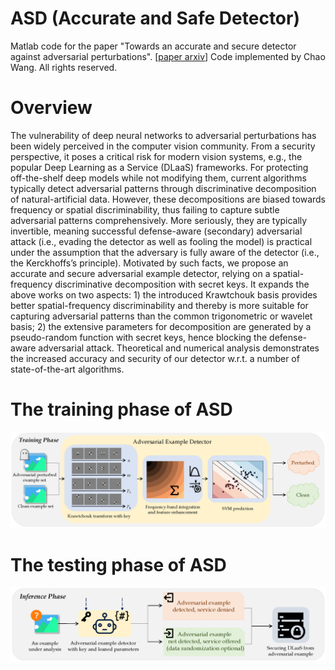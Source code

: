 # ASD (Accurate and Safe Detector)
Matlab code for the paper "Towards an accurate and secure detector against adversarial perturbations".
[[paper arxiv]([https://github.com/geniusguys/study-ui/blob/master/LICENSE](https://arxiv.org/abs/2305.10856))]
Code implemented by Chao Wang. All rights reserved.

# Overview
The vulnerability of deep neural networks to adversarial perturbations has been widely perceived in the computer vision community. From a security perspective, it poses a critical risk for modern vision systems, e.g., the popular Deep Learning as a Service (DLaaS) frameworks. For protecting off-the-shelf deep models while not modifying them, current algorithms typically detect adversarial patterns through discriminative decomposition of natural-artificial data. However, these decompositions are biased towards frequency or spatial discriminability, thus failing to capture subtle adversarial patterns comprehensively. More seriously, they are typically invertible, meaning successful defense-aware (secondary) adversarial attack (i.e., evading the detector as well as fooling the model) is practical under the assumption that the adversary is fully aware of the detector (i.e., the Kerckhoffs’s principle). Motivated by such facts, we propose an accurate and secure adversarial example detector, relying on a spatial-frequency discriminative decomposition with secret keys. It expands the above works on two aspects: 1) the introduced Krawtchouk basis provides better spatial-frequency discriminability and thereby is more suitable for capturing adversarial patterns than the common trigonometric or wavelet basis; 2) the extensive parameters for decomposition are generated by a pseudo-random function with secret keys, hence blocking the defense-aware adversarial attack. Theoretical and numerical analysis demonstrates the increased accuracy and security of our detector w.r.t. a number of state-of-the-art algorithms.

# The training phase of ASD
<div align="center">
  <img src="https://github.com/ChaoWang1016/ASD/blob/main/data/The%20training%20phase%20of%20ASD.png">
</div>

# The testing phase of ASD
<div align="center">
  <img src="https://github.com/ChaoWang1016/ASD/blob/main/data/The%20testing%20phase%20of%20ASD.png">
</div>
